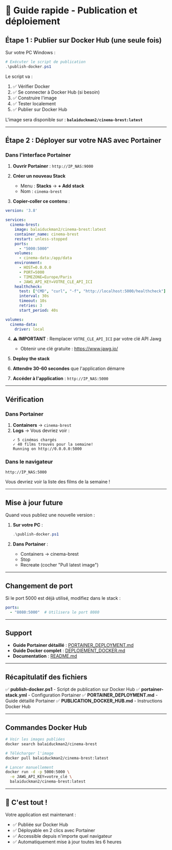 # 🚀 Guide rapide - Publication et déploiement

## Étape 1 : Publier sur Docker Hub (une seule fois)

Sur votre PC Windows :

```powershell
# Exécuter le script de publication
.\publish-docker.ps1
```

Le script va :
1. ✅ Vérifier Docker
2. ✅ Se connecter à Docker Hub (si besoin)
3. ✅ Construire l'image
4. ✅ Tester localement
5. ✅ Publier sur Docker Hub

L'image sera disponible sur : **`balaiduckman2/cinema-brest:latest`**

---

## Étape 2 : Déployer sur votre NAS avec Portainer

### Dans l'interface Portainer

1. **Ouvrir Portainer** : `http://IP_NAS:9000`

2. **Créer un nouveau Stack**
   - Menu : **Stacks** → **+ Add stack**
   - Nom : `cinema-brest`

3. **Copier-coller ce contenu** :

```yaml
version: '3.8'

services:
  cinema-brest:
    image: balaiduckman2/cinema-brest:latest
    container_name: cinema-brest
    restart: unless-stopped
    ports:
      - "5000:5000"
    volumes:
      - cinema-data:/app/data
    environment:
      - HOST=0.0.0.0
      - PORT=5000
      - TIMEZONE=Europe/Paris
      - JAWG_API_KEY=VOTRE_CLE_API_ICI
    healthcheck:
      test: ["CMD", "curl", "-f", "http://localhost:5000/healthcheck"]
      interval: 30s
      timeout: 10s
      retries: 3
      start_period: 40s

volumes:
  cinema-data:
    driver: local
```

4. **⚠️ IMPORTANT** : Remplacer `VOTRE_CLE_API_ICI` par votre clé API Jawg
   - Obtenir une clé gratuite : https://www.jawg.io/

5. **Deploy the stack**

6. **Attendre 30-60 secondes** que l'application démarre

7. **Accéder à l'application** : `http://IP_NAS:5000`

---

## Vérification

### Dans Portainer

1. **Containers** → `cinema-brest`
2. **Logs** → Vous devriez voir :
   ```
   ✓ 5 cinémas chargés
   ✓ 40 films trouvés pour la semaine!
   Running on http://0.0.0.0:5000
   ```

### Dans le navigateur

```
http://IP_NAS:5000
```

Vous devriez voir la liste des films de la semaine !

---

## Mise à jour future

Quand vous publiez une nouvelle version :

1. **Sur votre PC** :
   ```powershell
   .\publish-docker.ps1
   ```

2. **Dans Portainer** :
   - Containers → cinema-brest
   - Stop
   - Recreate (cocher "Pull latest image")

---

## Changement de port

Si le port 5000 est déjà utilisé, modifiez dans le stack :

```yaml
ports:
  - "8080:5000"  # Utilisera le port 8080
```

---

## Support

- **Guide Portainer détaillé** : [PORTAINER_DEPLOYMENT.md](PORTAINER_DEPLOYMENT.md)
- **Guide Docker complet** : [DEPLOIEMENT_DOCKER.md](DEPLOIEMENT_DOCKER.md)
- **Documentation** : [README.md](README.md)

---

## Récapitulatif des fichiers

✅ **publish-docker.ps1** - Script de publication sur Docker Hub
✅ **portainer-stack.yml** - Configuration Portainer
✅ **PORTAINER_DEPLOYMENT.md** - Guide détaillé Portainer
✅ **PUBLICATION_DOCKER_HUB.md** - Instructions Docker Hub

---

## Commandes Docker Hub

```bash
# Voir les images publiées
docker search balaiduckman2/cinema-brest

# Télécharger l'image
docker pull balaiduckman2/cinema-brest:latest

# Lancer manuellement
docker run -d -p 5000:5000 \
  -e JAWG_API_KEY=votre_clé \
  balaiduckman2/cinema-brest:latest
```

---

## 🎉 C'est tout !

Votre application est maintenant :
- ✅ Publiée sur Docker Hub
- ✅ Déployable en 2 clics avec Portainer
- ✅ Accessible depuis n'importe quel navigateur
- ✅ Automatiquement mise à jour toutes les 6 heures
